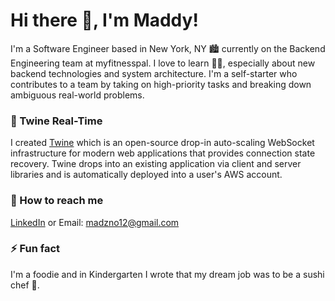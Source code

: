 # Hi there 👋, I'm Maddy! 

I'm a Software Engineer based in New York, NY 🏙 currently on the Backend Engineering team at myfitnesspal. I love to learn 👩‍💻, especially about new backend technologies and system architecture. I'm a self-starter who contributes to a team by taking on high-priority tasks and breaking down ambiguous real-world problems. 

### 🚀 Twine Real-Time 

I created [Twine](https://twine-realtime.github.io/) which is an open-source drop-in auto-scaling WebSocket infrastructure for modern web applications that provides 
connection state recovery. Twine drops into an existing application via client and server libraries and is automatically deployed into a user's AWS
account.

### 📧 How to reach me 
[LinkedIn](https://www.linkedin.com/in/maddywoodrum/) or Email: madzno12@gmail.com

### ⚡ Fun fact 
I'm a foodie and in Kindergarten I wrote that my dream job was to be a sushi chef 🍣. 

